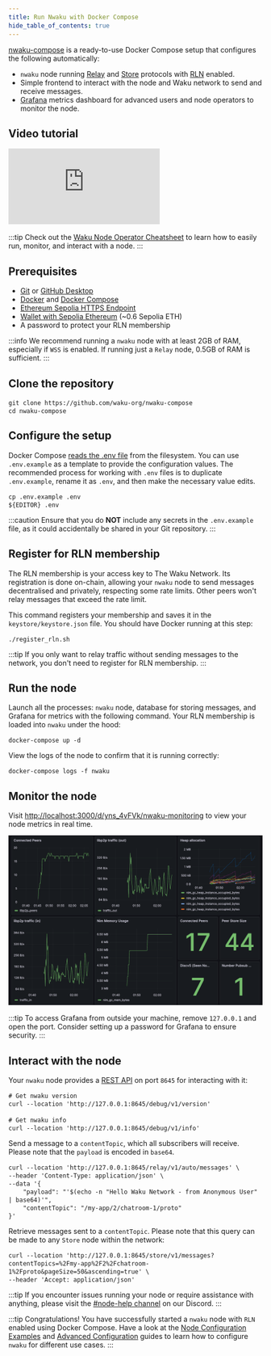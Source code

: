 ```yaml
---
title: Run Nwaku with Docker Compose
hide_table_of_contents: true
---
```


[nwaku-compose](https://github.com/waku-org/nwaku-compose) is a ready-to-use Docker Compose setup that configures the following automatically:

- `nwaku` node running [Relay](/learn/concepts/protocols#relay) and [Store](/learn/concepts/protocols#store) protocols with [RLN](/learn/concepts/protocols#rln-relay) enabled.
- Simple frontend to interact with the node and Waku network to send and receive messages.
- [Grafana](https://grafana.com/) metrics dashboard for advanced users and node operators to monitor the node.

## Video tutorial

<div class="video-container">
  <iframe class="yt-video" src="https://www.youtube.com/embed/fs0ynLk4z0I" title="How to run a Waku node using Nwaku Compose" frameborder="0" allow="accelerometer; autoplay; clipboard-write; encrypted-media; gyroscope; picture-in-picture; web-share" allowfullscreen></iframe>
</div>

:::tip
Check out the [Waku Node Operator Cheatsheet](/Waku-NodeOperator.pdf) to learn how to easily run, monitor, and interact with a node.
:::

## Prerequisites

- [Git](https://git-scm.com/) or [GitHub Desktop](https://desktop.github.com/)
- [Docker](https://docs.docker.com/engine/install/) and [Docker Compose](https://docs.docker.com/compose/install/)
- [Ethereum Sepolia HTTPS Endpoint](https://github.com/waku-org/nwaku/blob/master/docs/tutorial/pre-requisites-of-running-on-chain-spam-protected-chat2.md#3-access-a-node-on-the-sepolia-testnet-using-infura)
- [Wallet with Sepolia Ethereum](https://github.com/waku-org/nwaku/blob/master/docs/tutorial/pre-requisites-of-running-on-chain-spam-protected-chat2.md#2-obtain-sepolia-eth-from-faucet) (~0.6 Sepolia ETH)
- A password to protect your RLN membership

:::info
We recommend running a `nwaku` node with at least 2GB of RAM, especially if `WSS` is enabled. If running just a `Relay` node, 0.5GB of RAM is sufficient.
:::

## Clone the repository

```shell
git clone https://github.com/waku-org/nwaku-compose
cd nwaku-compose
```

## Configure the setup

Docker Compose [reads the .env file](https://docs.docker.com/compose/environment-variables/set-environment-variables/#additional-information-3) from the filesystem. You can use `.env.example` as a template to provide the configuration values. The recommended process for working with `.env` files is to duplicate `.env.example`, rename it as `.env`, and then make the necessary value edits.

```shell
cp .env.example .env
${EDITOR} .env
```

:::caution
Ensure that you do **NOT** include any secrets in the `.env.example` file, as it could accidentally be shared in your Git repository.
:::

## Register for RLN membership

The RLN membership is your access key to The Waku Network. Its registration is done on-chain, allowing your `nwaku` node to send messages decentralised and privately, respecting some rate limits. Other peers won't relay messages that exceed the rate limit.

This command registers your membership and saves it in the `keystore/keystore.json` file. You should have Docker running at this step:

```shell
./register_rln.sh
```

:::tip
If you only want to relay traffic without sending messages to the network, you don't need to register for RLN membership.
:::

## Run the node

Launch all the processes: `nwaku` node, database for storing messages, and Grafana for metrics with the following command. Your RLN membership is loaded into `nwaku` under the hood:

```shell
docker-compose up -d
```

View the logs of the node to confirm that it is running correctly:

```shell
docker-compose logs -f nwaku
```

## Monitor the node

Visit <http://localhost:3000/d/yns_4vFVk/nwaku-monitoring> to view your node metrics in real time.

![nwaku compose dashboard](/img/nwaku-compose-dashboard.png)

:::tip
To access Grafana from outside your machine, remove `127.0.0.1` and open the port. Consider setting up a password for Grafana to ensure security.
:::

## Interact with the node

Your `nwaku` node provides a [REST API](https://waku-org.github.io/waku-rest-api/) on port `8645` for interacting with it:

```shell
# Get nwaku version
curl --location 'http://127.0.0.1:8645/debug/v1/version'

# Get nwaku info
curl --location 'http://127.0.0.1:8645/debug/v1/info'
```

Send a message to a `contentTopic`, which all subscribers will receive. Please note that the `payload` is encoded in `base64`.

```shell
curl --location 'http://127.0.0.1:8645/relay/v1/auto/messages' \
--header 'Content-Type: application/json' \
--data '{
    "payload": "'$(echo -n "Hello Waku Network - from Anonymous User" | base64)'",
    "contentTopic": "/my-app/2/chatroom-1/proto"
}'
```

Retrieve messages sent to a `contentTopic`. Please note that this query can be made to any `Store` node within the network:

```shell
curl --location 'http://127.0.0.1:8645/store/v1/messages?contentTopics=%2Fmy-app%2F2%2Fchatroom-1%2Fproto&pageSize=50&ascending=true' \
--header 'Accept: application/json'
```

:::tip
If you encounter issues running your node or require assistance with anything, please visit the [#node-help channel](https://discord.com/channels/1110799176264056863/1216748184592711691) on our Discord.
:::

:::tip Congratulations!
You have successfully started a `nwaku` node with `RLN` enabled using Docker Compose. Have a look at the [Node Configuration Examples](/guides/nwaku/configure-nwaku) and [Advanced Configuration](https://github.com/waku-org/nwaku-compose/blob/master/ADVANCED.md) guides to learn how to configure `nwaku` for different use cases.
:::
